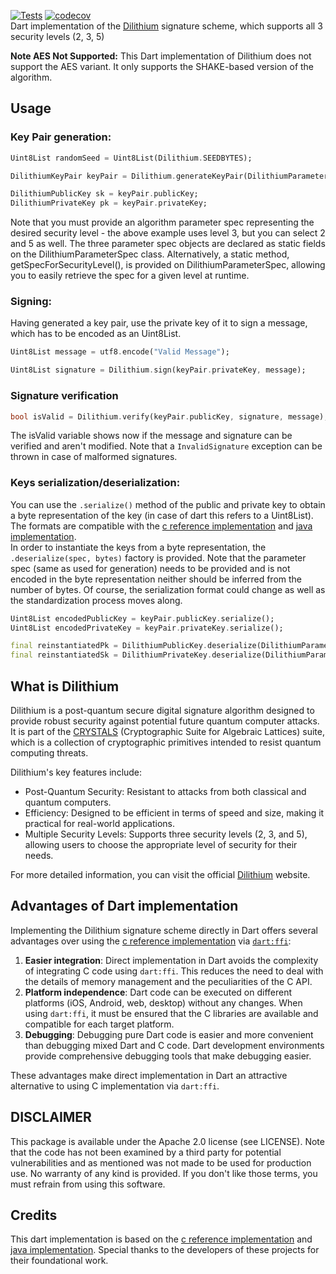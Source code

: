 [![Tests](https://github.com/JannesNebendahl/dilithium/actions/workflows/tests.yml/badge.svg)](https://github.com/JannesNebendahl/dilithium/actions/workflows/tests.yml)
[![codecov](https://codecov.io/github/JannesNebendahl/dilithium/graph/badge.svg?token=22U0DA66BD)](https://codecov.io/github/JannesNebendahl/dilithium)  
Dart implementation of the [Dilithium](https://www.pq-crystals.org/dilithium/) signature scheme, which supports all 3 security levels (2, 3, 5)

**Note AES Not Supported:** This Dart implementation of Dilithium does not support the AES variant. It only supports the SHAKE-based version of the algorithm.

## Usage

### Key Pair generation:
```dart
Uint8List randomSeed = Uint8List(Dilithium.SEEDBYTES);

DilithiumKeyPair keyPair = Dilithium.generateKeyPair(DilithiumParameterSpec.LEVEL3, randomSeed);

DilithiumPublicKey sk = keyPair.publicKey;
DilithiumPrivateKey pk = keyPair.privateKey;
```
Note that you must provide an algorithm parameter spec representing the desired security level - the above example uses level 3, but you can select 2 and 5 as well. The three parameter spec objects are declared as static fields on the DilithiumParameterSpec class. Alternatively, a static method, getSpecForSecurityLevel(), is provided on DilithiumParameterSpec, allowing you to easily retrieve the spec for a given level at runtime.

### Signing:
Having generated a key pair, use the private key of it to sign a message, which has to be encoded as an Uint8List.
```dart
Uint8List message = utf8.encode("Valid Message");

Uint8List signature = Dilithium.sign(keyPair.privateKey, message);
```

### Signature verification
```dart
bool isValid = Dilithium.verify(keyPair.publicKey, signature, message);
```
The isValid variable shows now if the message and signature can be verified and aren't modified. Note that a `InvalidSignature` exception can be thrown in case of malformed signatures.

### Keys serialization/deserialization:
You can use the `.serialize()` method of the public and private key to obtain a byte representation of the key (in case of dart this refers to a Uint8List). The formats are compatible with the [c reference implementation](https://github.com/pq-crystals/dilithium) and [java implementation](https://github.com/mthiim/dilithium-java).  
In order to instantiate the keys from a byte representation, the `.deserialize(spec, bytes)` factory is provided. Note that the parameter spec (same as used for generation) needs to be provided and is not encoded in the byte representation neither should be inferred from the number of bytes. Of course, the serialization format could change as well as the standardization process moves along.
```dart
Uint8List encodedPublicKey = keyPair.publicKey.serialize();
Uint8List encodedPrivateKey = keyPair.privateKey.serialize();

final reinstantiatedPk = DilithiumPublicKey.deserialize(DilithiumParameterSpec.LEVEL3, encodedPublicKey);
final reinstantiatedSk = DilithiumPrivateKey.deserialize(DilithiumParameterSpec.LEVEL3, encodedPrivateKey);
```

## What is Dilithium
Dilithium is a post-quantum secure digital signature algorithm designed to provide robust security against potential future quantum computer attacks. It is part of the [CRYSTALS](https://pq-crystals.org/) (Cryptographic Suite for Algebraic Lattices) suite, which is a collection of cryptographic primitives intended to resist quantum computing threats.

Dilithium's key features include:
- Post-Quantum Security: Resistant to attacks from both classical and quantum computers.
- Efficiency: Designed to be efficient in terms of speed and size, making it practical for real-world applications.
- Multiple Security Levels: Supports three security levels (2, 3, and 5), allowing users to choose the appropriate level of security for their needs.

For more detailed information, you can visit the official [Dilithium](https://www.pq-crystals.org/dilithium/) website.

## Advantages of Dart implementation

Implementing the Dilithium signature scheme directly in Dart offers several advantages over using the [c reference implementation](https://github.com/pq-crystals/dilithium) via [`dart:ffi`](https://pub.dev/packages/ffi):

1. **Easier integration**: Direct implementation in Dart avoids the complexity of integrating C code using `dart:ffi`. This reduces the need to deal with the details of memory management and the peculiarities of the C API.
2. **Platform independence**: Dart code can be executed on different platforms (iOS, Android, web, desktop) without any changes. When using `dart:ffi`, it must be ensured that the C libraries are available and compatible for each target platform.
3. **Debugging**: Debugging pure Dart code is easier and more convenient than debugging mixed Dart and C code. Dart development environments provide comprehensive debugging tools that make debugging easier.

These advantages make direct implementation in Dart an attractive alternative to using C implementation via `dart:ffi`.

## DISCLAIMER
This package is available under the Apache 2.0 license (see LICENSE). Note that the code has not been examined by a third party for potential vulnerabilities and as mentioned was not made to be used for production use. No warranty of any kind is provided. If you don't like those terms, you must refrain from using this software.

## Credits
This dart implementation is based on the [c reference implementation](https://github.com/pq-crystals/dilithium) and [java implementation](https://github.com/mthiim/dilithium-java). Special thanks to the developers of these projects for their foundational work.
